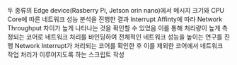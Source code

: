 두 종류의 Edge device(Rasberry Pi, Jetson orin nano)에서 메시지 크기와 CPU Core에 따른 네트워크 성능 분석을 진행한 결과 Interrupt Affinty에 따라 Network Throughput 차이가 높게 나타나는 것을 확인할 수 있었음 
이를 통해 처리량이 높게 측정되는 코어로 네트워크 처리를 바인딩하여 전체적인 네트워크 성능을 높이는 연구를 진행
Network Interrupt가 처리되는 코어를 확인한 후 이를 제외한 코어에서 네트워크 작업 처리가 이루어지도록 하는 스크립트 작성

